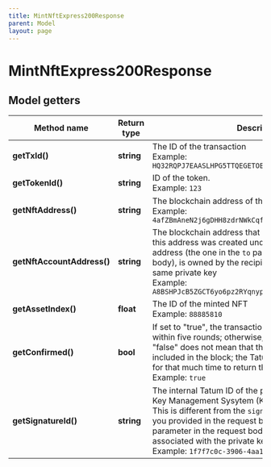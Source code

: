 ```yaml
---
title: MintNftExpress200Response
parent: Model
layout: page
---
```


# MintNftExpress200Response

## Model getters

Method name | Return type | Description | Notes
------------ | ------------- | ------------- | -------------
**getTxId()** | **string** | The ID of the transaction <br>Example: `HQ32RQPJ7EAASLHPG5TTQEGETOEMN7BPND2TQMUMZWLIZBJWJ23A` |
**getTokenId()** | **string** | ID of the token. <br>Example: `123` | [optional]
**getNftAddress()** | **string** | The blockchain address of the minted NFT <br>Example: `4afZBmAneN2j6gDHH8zdrNWkCqfMC3XPH2cpFKtYMSVe` | [optional]
**getNftAccountAddress()** | **string** | The blockchain address that received the minted NFT; this address was created under the recipient's account address (the one in the <code>to</code> parameter of the request body), is owned by the recipient's address, and has the same private key <br>Example: `A8BSHPJcB5ZGCT6yo6pz2RYqnypTSpzTAFSBhtTQmsEE` | [optional]
**getAssetIndex()** | **float** | The ID of the minted NFT <br>Example: `88885810` | [optional]
**getConfirmed()** | **bool** | If set to "true", the transaction was included in the block within five rounds; otherwise, returned set to "false". "false" does not mean that the transaction was not included in the block; the Tatum API just does not wait for that much time to return the response. <br>Example: `true` | [optional]
**getSignatureId()** | **string** | The internal Tatum ID of the prepared transaction for Key Management Sysytem (KMS) to sign<br/>This is different from the <code>signatureId</code> parameter that you provided in the request body. The <code>signatureId</code> parameter in the request body specifies the signature ID associated with the private key in KMS. <br>Example: `1f7f7c0c-3906-4aa1-9dfe-4b67c43918f6` |

